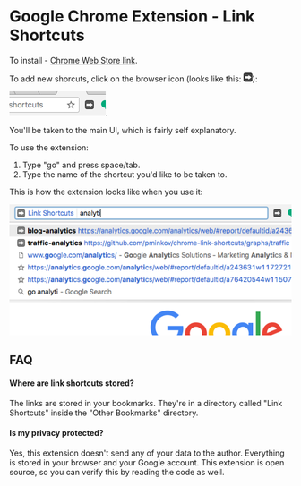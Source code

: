 # Google Chrome Extension - Link Shortcuts

To install - [Chrome Web Store link](https://chrome.google.com/webstore/detail/link-shortcuts/bceohjonbodagliebplenbfjlapegaei).

To add new shorcuts, click on the browser icon (looks like this: ![icon](src/icons/Icons-03-16x16.png)):

![browser icon](images/browser-action.png).

You'll be taken to the main UI, which is fairly self explanatory.

To use the extension:

1. Type "go" and press space/tab.
2. Type the name of the shortcut you'd like to be taken to.

This is how the extension looks like when you use it:

![image](images/screenshot-extension.png)

## FAQ

#### Where are link shortcuts stored?

The links are stored in your bookmarks. They're in a directory called "Link Shortcuts" inside the "Other Bookmarks" directory.

#### Is my privacy protected?

Yes, this extension doesn't send any of your data to the author. Everything is stored in your browser and your Google account. This extension is open source, so you can verify this by reading the code as well.

